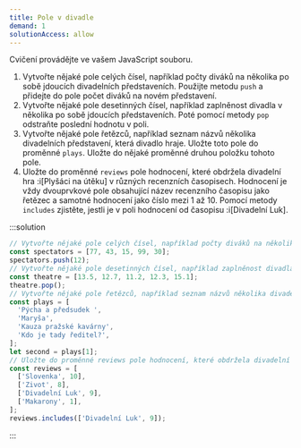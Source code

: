 ```yaml
---
title: Pole v divadle
demand: 1
solutionAccess: allow
---
```


Cvičení provádějte ve vašem JavaScript souboru.

1. Vytvořte nějaké pole celých čísel, například počty diváků na několika po sobě jdoucích divadelních představeních. Použijte metodu `push` a přidejte do pole počet diváků na novém představení.
1. Vytvořte nějaké pole desetinných čísel, například zaplněnost divadla v několika po sobě jdoucích představeních. Poté pomocí metody `pop` odstraňte poslední hodnotu v poli.
1. Vytvořte nějaké pole řetězců, například seznam názvů několika divadelních představení, která divadlo hraje. Uložte toto pole do proměnné `plays`. Uložte do nějaké proměnné druhou položku tohoto pole.
1. Uložte do proměnné `reviews` pole hodnocení, které obdržela divadelní hra :i[Plyšáci na útěku] v různých recenzních časopisech. Hodnocení je vždy dvouprvkové pole obsahující název recenzního časopisu jako řetězec a samotné hodnocení jako číslo mezi 1 až 10. Pomocí metody `includes` zjistěte, jestli je v poli hodnocení od časopisu :i[Divadelní Luk].

:::solution

```js
// Vytvořte nějaké pole celých čísel, například počty diváků na několika po sobě jdoucích divadelních představeních. Použijte metodu push a přidejte do pole počet diváků na novém představení.
const spectators = [77, 43, 15, 99, 30];
spectators.push(12);
// Vytvořte nějaké pole desetinných čísel, například zaplněnost divadla v několika po sobě jdoucích představeních. Poté pomocí metody pop odstraňte poslední hodnotu v poli.
const theatre = [13.5, 12.7, 11.2, 12.3, 15.1];
theatre.pop();
// Vytvořte nějaké pole řetězců, například seznam názvů několika divadelních představení, která divadlo hraje. Uložte toto pole do proměnné plays. Uložte do nějaké proměnné druhou položku tohoto pole.
const plays = [
  'Pýcha a předsudek ',
  'Maryša',
  'Kauza pražské kavárny',
  'Kdo je tady ředitel?',
];
let second = plays[1];
// Uložte do proměnné reviews pole hodnocení, které obdržela divadelní hra Plyšáci na útěku v různých recenzních časopisech. Hodnocení je vždy dvouprvkové pole obsahující název recenzního časopisu jako řetězec a samotné hodnocení jako číslo mezi 1 až 10. Pomocí metody includes zjistěte, jestli je v recenzích něco od časopisu Divadelní Luk.
const reviews = [
  ['Slovenka', 10],
  ['Zivot', 8],
  ['Divadelní Luk', 9],
  ['Makarony', 1],
];
reviews.includes(['Divadelní Luk', 9]);
```

:::
